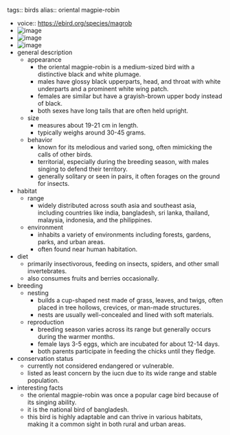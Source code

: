 tags:: birds
alias:: oriental magpie-robin

- voice:: https://ebird.org/species/magrob
- ![image](https://ipfs.io/ipfs/QmWabyV8YrxQ2X3BPWN7an1QH9i4UduvmUzAMB9fywi4M8)
- ![image](https://ipfs.io/ipfs/QmcG4uxh3MUdb1oz1ZoTqwKdLMjG7Ym2QoqvW7sUmYehoY)
- ![image](https://ipfs.io/ipfs/QmT7hJwqwndBEiDvzQPGj4UyQZadqcPieitNwSefkYWpqM)
- general description
	- appearance
		- the oriental magpie-robin is a medium-sized bird with a distinctive black and white plumage.
		- males have glossy black upperparts, head, and throat with white underparts and a prominent white wing patch.
		- females are similar but have a grayish-brown upper body instead of black.
		- both sexes have long tails that are often held upright.
	- size
		- measures about 19-21 cm in length.
		- typically weighs around 30-45 grams.
	- behavior
		- known for its melodious and varied song, often mimicking the calls of other birds.
		- territorial, especially during the breeding season, with males singing to defend their territory.
		- generally solitary or seen in pairs, it often forages on the ground for insects.
- habitat
	- range
		- widely distributed across south asia and southeast asia, including countries like india, bangladesh, sri lanka, thailand, malaysia, indonesia, and the philippines.
	- environment
		- inhabits a variety of environments including forests, gardens, parks, and urban areas.
		- often found near human habitation.
- diet
	- primarily insectivorous, feeding on insects, spiders, and other small invertebrates.
	- also consumes fruits and berries occasionally.
- breeding
	- nesting
		- builds a cup-shaped nest made of grass, leaves, and twigs, often placed in tree hollows, crevices, or man-made structures.
		- nests are usually well-concealed and lined with soft materials.
	- reproduction
		- breeding season varies across its range but generally occurs during the warmer months.
		- female lays 3-5 eggs, which are incubated for about 12-14 days.
		- both parents participate in feeding the chicks until they fledge.
- conservation status
	- currently not considered endangered or vulnerable.
	- listed as least concern by the iucn due to its wide range and stable population.
- interesting facts
	- the oriental magpie-robin was once a popular cage bird because of its singing ability.
	- it is the national bird of bangladesh.
	- this bird is highly adaptable and can thrive in various habitats, making it a common sight in both rural and urban areas.